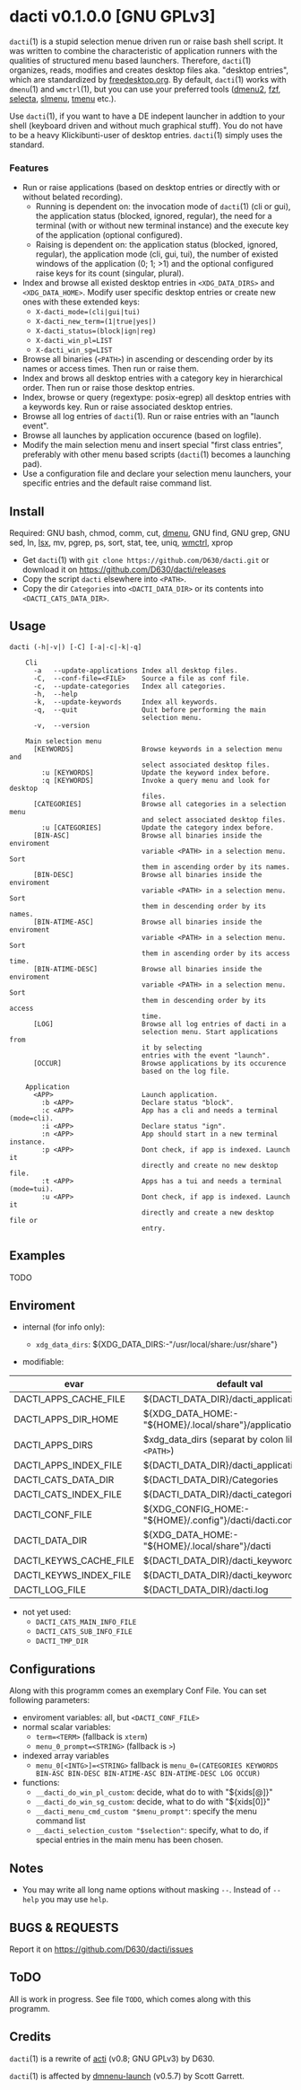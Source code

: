 # dacti v0.1.0.0 [GNU GPLv3] #

`dacti`(1) is a stupid selection menue driven run or raise bash shell script. It was written to combine the characteristic of application runners with the qualities of structured menu based launchers. Therefore, `dacti`(1) organizes, reads, modifies and creates desktop files aka. "desktop entries", which are standardized by [freedesktop.org](http://standards.freedesktop.org). By default, `dacti`(1) works with `dmenu`(1) and `wmctrl`(1), but you can use your preferred tools ([dmenu2](https://bitbucket.org/melek/dmenu2), [fzf](https://github.com/junegunn/fzf), [selecta](https://github.com/garybernhardt/selecta), [slmenu](https://bitbucket.org/rafaelgg/slmenu), [tmenu](https://github.com/dhamidi/tmenu) etc.).

Use `dacti`(1), if you want to have a DE indepent launcher in addtion to your shell (keyboard driven and without much graphical stuff). You do not have to be a heavy Klickibunti-user of desktop entries. `dacti`(1) simply uses the standard.

### Features ###

* Run or raise applications (based on desktop entries or directly with or without belated recording).
    * Running is dependent on: the invocation mode of `dacti`(1) (cli or gui), the application status (blocked, ignored, regular), the need for a terminal (with or without new terminal instance) and the execute key of the application (optional configured).
    * Raising is dependent on: the application status (blocked, ignored, regular), the application mode (cli, gui, tui), the number of existed windows of the application (0; 1; >1) and the optional configured raise keys for its count (singular, plural).
* Index and browse all existed desktop entries in `<XDG_DATA_DIRS>` and `<XDG_DATA_HOME>`. Modify user specific desktop entries or create new ones with these extended keys:
    * `X-dacti_mode=(cli|gui|tui)`
    * `X-dacti_new_term=(1|true|yes|)`
    * `X-dacti_status=(block|ign|reg)`
    * `X-dacti_win_pl=LIST`
    * `X-dacti_win_sg=LIST`
* Browse all binaries (`<PATH>`) in ascending or descending order by its names or access times. Then run or raise them.
* Index and brows all desktop entries with a category key in hierarchical order. Then run or raise those desktop entries.
* Index, browse or query (regextype: posix-egrep) all desktop entries with a keywords key. Run or raise associated desktop entries.
* Browse all log entries of `dacti`(1). Run or raise entries with an "launch event".
* Browse all launches by application occurence (based on logfile).
* Modify the main selection menu and insert special "first class entries", preferably with other menu based scripts (`dacti`(1) becomes a launching pad).
* Use a configuration file and declare your selection menu launchers, your specific entries and the default raise command list.

## Install ##

Required: GNU bash, chmod, comm, cut, [dmenu](http://tools.suckless.org/dmenu/), GNU find, GNU grep, GNU sed, ln, [lsx](http://tools.suckless.org/lsx), mv, pgrep, ps, sort, stat, tee, uniq, [wmctrl](http://tomas.styblo.name/wmctrl/), xprop

* Get `dacti`(1) with `git clone https://github.com/D630/dacti.git` or download it on https://github.com/D630/dacti/releases
* Copy the script `dacti` elsewhere into `<PATH>`.
* Copy the dir `Categories` into `<DACTI_DATA_DIR>` or its contents into `<DACTI_CATS_DATA_DIR>`.

## Usage ##

```
dacti (-h|-v|) [-C] [-a|-c|-k|-q]

    Cli
      -a   --update-applications Index all desktop files.
      -C,  --conf-file=<FILE>    Source a file as conf file.
      -c,  --update-categories   Index all categories.
      -h,  --help
      -k,  --update-keywords     Index all keywords.
      -q,  --quit                Quit before performing the main
                                 selection menu.
      -v,  --version

    Main selection menu
      [KEYWORDS]                 Browse keywords in a selection menu and
                                 select associated desktop files.
        :u [KEYWORDS]            Update the keyword index before.
        :q [KEYWORDS]            Invoke a query menu and look for desktop
                                 files.
      [CATEGORIES]               Browse all categories in a selection menu
                                 and select associated desktop files.
        :u [CATEGORIES]          Update the category index before.
      [BIN-ASC]                  Browse all binaries inside the enviroment
                                 variable <PATH> in a selection menu. Sort
                                 them in ascending order by its names.
      [BIN-DESC]                 Browse all binaries inside the enviroment
                                 variable <PATH> in a selection menu. Sort
                                 them in descending order by its names.
      [BIN-ATIME-ASC]            Browse all binaries inside the enviroment
                                 variable <PATH> in a selection menu. Sort
                                 them in ascending order by its access time.
      [BIN-ATIME-DESC]           Browse all binaries inside the enviroment
                                 variable <PATH> in a selection menu. Sort
                                 them in descending order by its access
                                 time.
      [LOG]                      Browse all log entries of dacti in a
                                 selection menu. Start applications from
                                 it by selecting
                                 entries with the event "launch".
      [OCCUR]                    Browse applications by its occurence
                                 based on the log file.

    Application
      <APP>                      Launch application.
        :b <APP>                 Declare status "block".
        :c <APP>                 App has a cli and needs a terminal (mode=cli).
        :i <APP>                 Declare status "ign".
        :n <APP>                 App should start in a new terminal instance.
        :p <APP>                 Dont check, if app is indexed. Launch it
                                 directly and create no new desktop file.
        :t <APP>                 Apps has a tui and needs a terminal (mode=tui).
        :u <APP>                 Dont check, if app is indexed. Launch it
                                 directly and create a new desktop file or
                                 entry.
```

## Examples ##

TODO

## Enviroment ##

* internal (for info only):
    * `xdg_data_dirs`: ${XDG_DATA_DIRS:-"/usr/local/share:/usr/share"}

* modifiable:

| evar  | default val |
| ------------- | ------------- |
| DACTI_APPS_CACHE_FILE | ${DACTI_DATA_DIR}/dacti_applications.cache |
| DACTI_APPS_DIR_HOME | ${XDG_DATA_HOME:-"${HOME}/.local/share"}/applications |
| DACTI_APPS_DIRS | $xdg_data_dirs (separat by colon like in `<PATH>`) |
| DACTI_APPS_INDEX_FILE | ${DACTI_DATA_DIR}/dacti_applications.index |
| DACTI_CATS_DATA_DIR | ${DACTI_DATA_DIR}/Categories |
| DACTI_CATS_INDEX_FILE | ${DACTI_DATA_DIR}/dacti_categories.index |
| DACTI_CONF_FILE | ${XDG_CONFIG_HOME:-"${HOME}/.config"}/dacti/dacti.conf |
| DACTI_DATA_DIR | ${XDG_DATA_HOME:-"${HOME}/.local/share"}/dacti |
| DACTI_KEYWS_CACHE_FILE | ${DACTI_DATA_DIR}/dacti_keywords.cache |
| DACTI_KEYWS_INDEX_FILE | ${DACTI_DATA_DIR}/dacti_keywords.index |
| DACTI_LOG_FILE | ${DACTI_DATA_DIR}/dacti.log |

* not yet used:
    * `DACTI_CATS_MAIN_INFO_FILE`
    * `DACTI_CATS_SUB_INFO_FILE`
    * `DACTI_TMP_DIR`

## Configurations ##

Along with this programm comes an exemplary Conf File. You can set following parameters:

* enviroment variables: all, but `<DACTI_CONF_FILE>`
* normal scalar variables:
    * `term=<TERM>` (fallback is `xterm`)
    * `menu_0_prompt=<STRING>` (fallback is `>`)
* indexed array variables
    * `menu_0[<INTG>]=<STRING>` fallback is `menu_0=(CATEGORIES KEYWORDS BIN-ASC BIN-DESC BIN-ATIME-ASC BIN-ATIME-DESC LOG OCCUR)`
* functions:
    * `__dacti_do_win_pl_custom`: decide, what do to with "${xids[@]}"
    * `__dacti_do_win_sg_custom`: decide, what to do with "${xids[0]}"
    * `__dacti_menu_cmd_custom "$menu_prompt"`: specify the menu command list
    * `__dacti_selection_custom "$selection"`: specify, what to do, if special entries in the main menu has been chosen.

## Notes ##

* You may write all long name options without masking `--`. Instead of `--help` you may use `help`.

## BUGS & REQUESTS ##

Report it on https://github.com/D630/dacti/issues

## ToDO ##

All is work in progress. See file `TODO`, which comes along with this programm.

## Credits ##

`dacti`(1) is a rewrite of [acti](https://github.com/D630/acti) (v0.8; GNU GPLv3) by D630.

`dacti`(1) is affected by [dmnenu-launch](https://github.com/Wintervenom/Scripts/blob/master/file/launch/dmenu-launch) (v0.5.7) by Scott Garrett.
